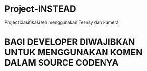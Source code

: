 # Project-INSTEAD
Project klasifikasi teh menggunakan Teensy dan Kamera


# BAGI DEVELOPER DIWAJIBKAN UNTUK MENGGUNAKAN KOMEN DALAM SOURCE CODENYA
